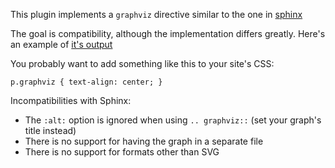 This plugin implements a `graphviz` directive similar to the one in [sphinx](http://sphinx-doc.org/ext/graphviz.html)

The goal is compatibility, although the implementation differs greatly.
Here's an example of [it's output](http://ralsina.me/weblog/posts/lunchtime-nikola-feature-graphviz.html)

You probably want to add something like this to your site's CSS:

```
p.graphviz { text-align: center; }
```

Incompatibilities with Sphinx:

* The ``:alt:`` option is ignored when using ``.. graphviz::`` (set your graph's title instead)
* There is no support for having the graph in a separate file
* There is no support for formats other than SVG
